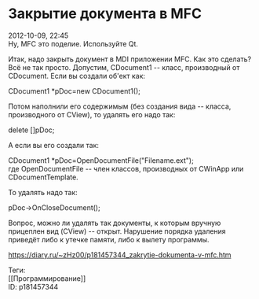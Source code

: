 Закрытие документа в MFC
=========================

   
 2012-10-09, 22:45   
  Ну, MFC это поделие. Используйте Qt.   
   
 Итак, надо закрыть документ в MDI приложении MFC. Как это сделать?   
 Всё не так просто. Допустим, CDocument1 -- класс, производный от CDocument. Если вы создали об'ект как:   
   
 CDocument1 \*pDoc=new CDocument1();   
   
 Потом наполнили его содержимым (без создания вида -- класса, производного от CView), то удалять его надо так:   
   
 delete []pDoc;   
   
 А если вы его создали так:   
   
 CDocument1 \*pDoc=OpenDocumentFile("Filename.ext");   
 где OpenDocumentFile -- член классов, производных от CWinApp или CDocumentTemplate.   
   
 То удалять надо так:   
   
 pDoc->OnCloseDocument();   
   
 Вопрос, можно ли удалять так документы, к которым вручную прицеплен вид (CView) -- открыт. Нарушение порядка удаления приведёт либо к утечке памяти, либо к вылету программы.   
    
 <https://diary.ru/~zHz00/p181457344_zakrytie-dokumenta-v-mfc.htm>   
   
 Теги:   
 [[Программирование]]   
 ID: p181457344